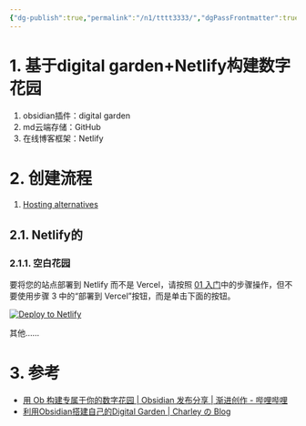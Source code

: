```yaml
---
{"dg-publish":true,"permalink":"/n1/tttt3333/","dgPassFrontmatter":true,"noteIcon":""}
---
```


# 1. 基于digital garden+Netlify构建数字花园

1. obsidian插件：digital garden
2. md云端存储：GitHub
3. 在线博客框架：Netlify

# 2. 创建流程

1. [Hosting alternatives](https://dg-docs.ole.dev/advanced/hosting-alternatives/)

## 2.1. Netlify的

### 2.1.1. 空白花园

要将您的站点部署到 Netlify 而不是 Vercel，请按照 [01 入门](https://dg-docs.ole.dev/getting-started/01-getting-started/)中的步骤操作，但不要使用步骤 3 中的“部署到 Vercel”按钮，而是单击下面的按钮。

[![Deploy to Netlify](https://www.netlify.com/img/deploy/button.svg)](https://app.netlify.com/start/deploy?repository=https://github.com/oleeskild/digitalgarden)

其他……

# 3. 参考
- [用 Ob 构建专属于你的数字花园 | Obsidian 发布分享 | 渐进创作 - 哔哩哔哩](https://www.bilibili.com/read/cv25809857/)
- [利用Obsidian搭建自己的Digital Garden | Charley の Blog](https://blog.rahc.top/article/tech-share-mydigitalgarden)